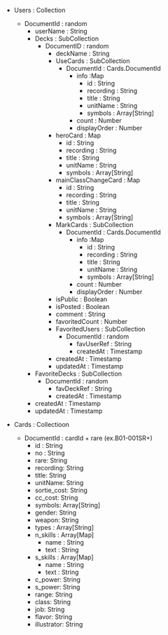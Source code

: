 - Users : Collection
    - DocumentId : random
        - userName : String
        - Decks : SubCollection
            - DocumentID : random
                - deckName : String
                - UseCards : SubCollection
                  - DocumentId : Cards.DocumentId
                    - info :Map
                      - id : String
                      - recording : String 
                      - title : String
                      - unitName : String
                      - symbols : Array[String]
                    - count : Number
                    - displayOrder : Number
                - heroCard : Map
                  - id : String
                  - recording : String 
                  - title : String
                  - unitName : String
                  - symbols : Array[String]
                - mainClassChangeCard : Map
                  - id : String
                  - recording : String 
                  - title : String
                  - unitName : String
                  - symbols : Array[String]
                - MarkCards : SubCollection
                  - DocumentId : Cards.DocumentId
                    - info :Map
                      - id : String
                      - recording : String 
                      - title : String
                      - unitName : String
                      - symbols : Array[String]
                    - count : Number
                    - displayOrder : Number
                - isPublic : Boolean
                - isPosted : Boolean
                - comment : String
                - favoritedCount : Number
                - FavoritedUsers : SubCollection
                  - DocumentId : random
                    - favUserRef : String <!-- Userの情報は書き換え頻度が多いと判断し、DocumentReferenceを持つ方針にする -->
                    - createdAt : Timestamp
                - createdAt : Timestamp
                - updatedAt : Timestamp
        - FavoriteDecks : SubCollection
          - DocumentId : random
            - favDeckRef : String <!-- Deckの情報は書き換え頻度が多いと判断し、DocumentReferenceを持つ方針にする -->
            - createdAt : Timestamp
        - createdAt : Timestamp
        - updatedAt : Timestamp

- Cards : Collectioon
    - DocumentId : cardId + rare (ex.B01-001SR+)
      - id : String
      - no : String
      - rare: String
      - recording: String
      - title: String
      - unitName: String
      - sortie_cost: String
      - cc_cost: String
      - symbols: Array[String]
      - gender:  String
      - weapon: String
      - types : Array[String]
      - n_skills : Array[Map]
        - name : String
        - text : String
      - s_skills : Array[Map]
        - name : String
        - text : String
      - c_power: String
      - s_power: String
      - range: String
      - class: String
      - job: String
      - flavor: String
      - illustrator: String        

